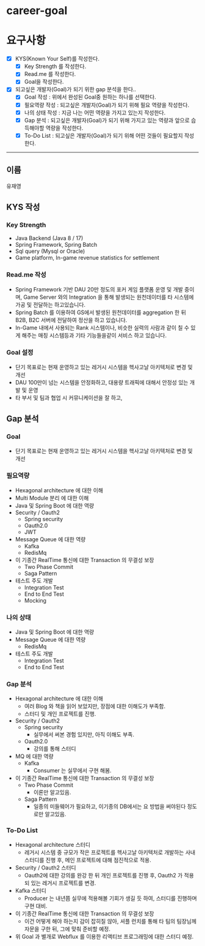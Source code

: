 # career-goal

# 요구사항

- [x] KYS(Known Your Self)를 작성한다.
    - [x] Key Strength 를 작성한다.
    - [x] Read.me 를 작성한다.
    - [x] Goal을 작성한다.
- [x] 되고싶은 개발자(Goal)가 되기 위한 gap 분석을 한다..
    - [x] Goal 작성 : 위에서 완성된 Goal중 원하는 하나를 선택한다.
    - [x] 필요역량 작성 : 되고싶은 개발자(Goal)가 되기 위해 필요 역량을 작성한다.
    - [x] 나의 상태 작성 : 지금 나는 어떤 역량을 가지고 있는지 작성한다.
    - [x] Gap 분석 : 되고싶은 개발자(Goal)가 되기 위해 가지고 있는 역량과 앞으로 습득해야할 역량을 작성한다.
    - [x] To-Do List : 되고싶은 개발자(Goal)가 되기 위해 어떤 것들이 필요할지 작성한다.

---

## 이름

유재영

## KYS 작성

### Key Strength

- Java Backend (Java 8 / 17)
- Spring Framework, Spring Batch
- Sql query (Mysql or Oracle)
- Game platform, In-game revenue statistics for settlement

### Read.me 작성

- Spring Framework 기반 DAU 20만 정도의 포커 게임 플랫폼 운영 및 개발 중이며, Game Server 와의 Integration 을 통해 발생되는 원천데이터를 타 시스템에 가공 및 전달하는 하고있습니다.
- Spring Batch 를 이용하여 GS에서 발생된 원천데이터를 aggregation 한 뒤 B2B, B2C 서버에 전달하여 정산을 하고 있습니다.
- In-Game 내에서 사용되는 Rank 시스템이나, 비슷한 실력의 사람과 같이 칠 수 있게 해주는 매칭 시스템등과 기타 기능들을같이 서비스 하고 있습니다.

### Goal 설정

- 단기 목표로는 현재 운영하고 있는 레거시 시스템을 헥사고날 아키텍처로 변경 및 개선
- DAU 100만이 넘는 시스템을 안정화하고, 대용량 트래픽에 대해서 안정성 있는 개발 및 운영
- 타 부서 및 팀과 협업 시 커뮤니케이션을 잘 하고,

## Gap 분석

### Goal

- 단기 목표로는 현재 운영하고 있는 레거시 시스템을 헥사고날 아키텍처로 변경 및 개선

### 필요역량

- Hexagonal architecture 에 대한 이해
- Multi Module 분리 에 대한 이해
- Java 및 Spring Boot 에 대한 역량
- Security / Oauth2
    - Spring security
    - Oauth2.0
    - JWT
- Message Queue 에 대한 역량
    - Kafka
    - RedisMq
- 이 기종간 RealTime 통신에 대한 Transaction 의 무결성 보장
    - Two Phase Commit
    - Saga Pattern
- 테스트 주도 개발
    - Integration Test
    - End to End Test
    - Mocking

### 나의 상태

- Java 및 Spring Boot 에 대한 역량
- Message Queue 에 대한 역량
    - RedisMq
- 테스트 주도 개발
    - Integration Test
    - End to End Test

### Gap 분석

- Hexagonal architecture 에 대한 이해
    - 여러 Blog 와 책을 읽어 보았지만, 장점에 대한 이해도가 부족함.
    - 스터디 및 개인 프로젝트를 진행.
- Security / Oauth2
    - Spring security
        - 실무에서 써본 경험 있지만, 아직 이해도 부족.
    - Oauth2.0
        - 강의를 통해 스터디
- MQ 에 대한 역량
    - Kafka
        - Consumer 는 실무에서 구현 해봄.
- 이 기종간 RealTime 통신에 대한 Transaction 의 무결성 보장
    - Two Phase Commit
        - 이론만 알고있음.
    - Saga Pattern
        - 일종의 미들웨어가 필요하고, 이기종의 DB에서는 요 방법을 써야된다 정도로만 알고있음.

### To-Do List

- Hexagonal architecture 스터디
    - 레거시 시스템 중 규모가 작은 프로젝트를 헥사고날 아키텍처로 개발하는 사내 스터디를 진행 후, 메인 프로젝트에 대해 점진적으로 적용.
- Security / Oauth2 스터디
    - Oauth2에 대한 강의를 완강 한 뒤 개인 프로젝트를 진행 후, Oauth2 가 적용되 있는 레거시 프로젝트를 변경.
- Kafka 스터디
    - Producer 는 내년쯤 실무에 적용해볼 기회가 생길 듯 하여, 스터디를 진행하며 구현 대비.
- 이 기종간 RealTime 통신에 대한 Transaction 의 무결성 보장
    - 이건 어떻게 해야 하는지 감이 잡히질 않아, 셔플 런치를 통해 타 팀의 팀장님께 자문을 구한 뒤, 그에 맞춰 준비할 예정.
- 위 Goal 과 별개로 Webflux 를 이용한 리액티브 프로그래밍에 대한 스터디 예정.
